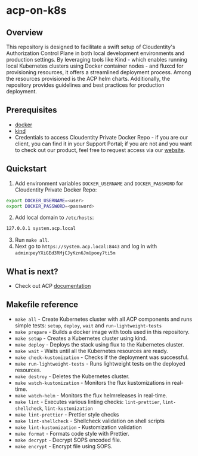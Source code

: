 # acp-on-k8s

## Overview

This repository is designed to facilitate a swift setup of Cloudentity's Authorization Control Plane in both local development environments and production settings. By leveraging tools like Kind - which enables running local Kubernetes clusters using Docker container nodes - and fluxcd for provisioning resources, it offers a streamlined deployment process. Among the resources provisioned is the ACP helm charts. Additionally, the repository provides guidelines and best practices for production deployment.

## Prerequisites

- [docker](https://docs.docker.com/get-docker/)
- [kind](https://kind.sigs.k8s.io/docs/user/quick-start/#installation)
- Credentials to access Cloudentity Private Docker Repo - if you are our client, you can find it in your Support Portal; if you are not and you want to check out our product, feel free to request access via our [website](https://cloudentity.com).

## Quickstart

1. Add environment variables `DOCKER_USERNAME` and `DOCKER_PASSWORD` for Cloudentity Private Docker Repo:

```sh
export DOCKER_USERNAME=<user>
export DOCKER_PASSWORD=<password>
```

2. Add local domain to `/etc/hosts`:

```sh
127.0.0.1 system.acp.local
```

3. Run `make all`.
4. Next go to `https://system.acp.local:8443` and log in with `admin`:`peyYXiGEd3RMjCJyKzn6JmUpoey7ti5m`

## What is next?

- Check out ACP [documentation](http://docs.authorization.cloudentity.com)

## Makefile reference

- `make all` - Create Kubernetes cluster with all ACP components and runs simple tests: `setup`, `deploy`, `wait` and `run-lightweight-tests`
- `make prepare` - Builds a docker image with tools used in this repository.
- `make setup` - Creates a Kubernetes cluster using kind.
- `make deploy` - Deploys the stack using flux to the Kubernetes cluster.
- `make wait` - Waits until all the Kubernetes resources are ready.
- `make check-kustomization` - Checks if the deployment was successful.
- `make run-lightweight-tests` - Runs lightweight tests on the deployed resources.
- `make destroy` - Deletes the Kubernetes cluster.
- `make watch-kustomization` - Monitors the flux kustomizations in real-time.
- `make watch-helm` - Monitors the flux helmreleases in real-time.
- `make lint` - Executes various linting checks: `lint-prettier`, `lint-shellcheck`, `lint-kustomization`
- `make lint-prettier` - Prettier style checks
- `make lint-shellcheck` - Shellcheck validation on shell scripts
- `make lint-kustomization` - Kustomization validation
- `make format` - Formats code style with Prettier.
- `make decrypt` - Decrypt SOPS encoded file.
- `make encrypt` - Encrypt file using SOPS.
